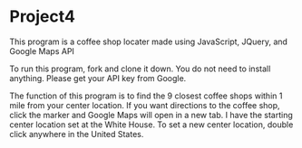 # Project4

This program is a coffee shop locater made using JavaScript, JQuery, and Google Maps API

To run this program, fork and clone it down. You do not need to install anything. Please get your API key from Google.

The function of this program is to find the 9 closest coffee shops within 1 mile from your center location. If you want directions to the coffee shop, click the marker and Google Maps will open in a new tab.
I have the starting center location set at the White House. To set a new center location, double click anywhere in the United States.
